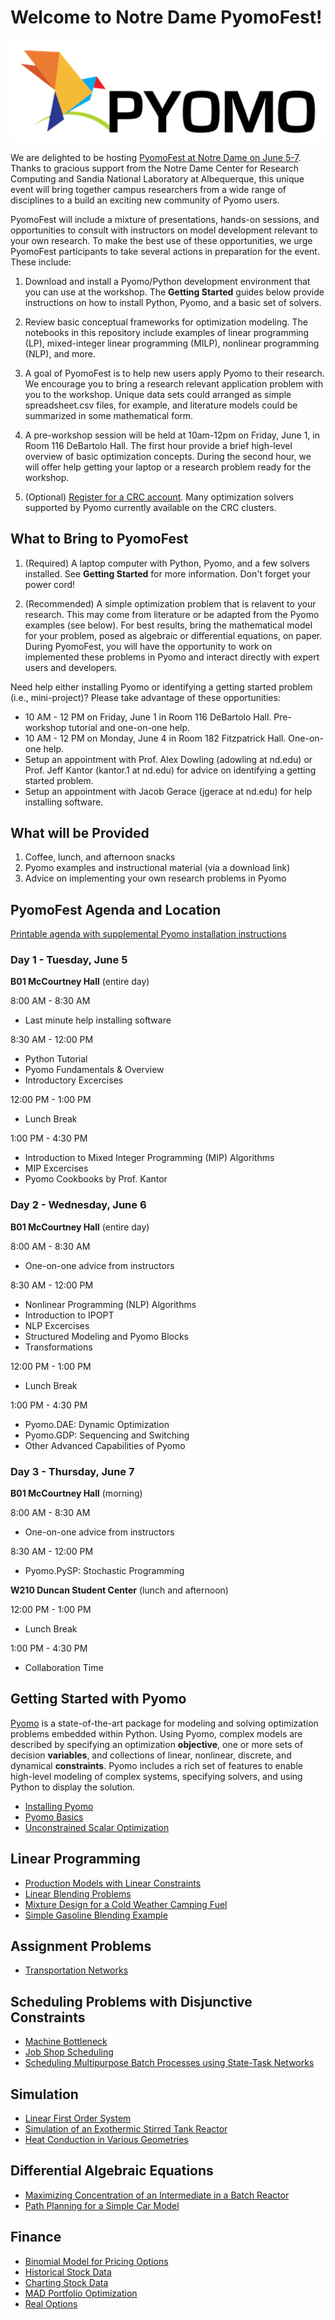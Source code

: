 # Welcome to Notre Dame PyomoFest!

![](images/pyomo.png)

We are delighted to be hosting [PyomoFest at Notre Dame on June 5-7](ND-Pyomo-Workshop-Agenda.pdf). Thanks to gracious support from the Notre Dame Center for Research Computing and Sandia National Laboratory at Albequerque, this unique event will bring together campus researchers from a wide range of disciplines to a build an exciting new community of Pyomo users.

PyomoFest will include a mixture of presentations, hands-on sessions, and opportunities to consult with instructors on model development relevant to your own research. To make the best use of these opportunities, we urge PyomoFest participants to take several actions in preparation for the event.  These include:

1. Download and install a Pyomo/Python development environment that you can use at the workshop.  The **Getting Started** guides below provide instructions on how to install Python, Pyomo, and a basic set of solvers. 

2. Review basic conceptual frameworks for optimization modeling. The notebooks in this repository include examples of linear programming (LP), mixed-integer linear programming (MILP), nonlinear programming (NLP), and more. 

3. A goal of PyomoFest is to help new users apply Pyomo to their research. We encourage you to bring a research relevant application problem with you to the workshop. Unique data sets could arranged as simple spreadsheet.csv files, for example, and literature models could be summarized in some mathematical form.

4. A pre-workshop session will be held at 10am-12pm on Friday, June 1, in Room 116 DeBartolo Hall. The first hour provide a brief high-level overview of basic optimization concepts. During the second hour, we will offer help getting your laptop or a research problem ready for the workshop.

5. (Optional) [Register for a CRC account](https://wiki.crc.nd.edu/w/index.php/How_to_Obtain_a_CRC_Account). Many optimization solvers supported by Pyomo currently available on the CRC clusters.

## What to Bring to PyomoFest

1. (Required) A laptop computer with Python, Pyomo, and a few solvers installed. See **Getting Started** for more information. Don't forget your power cord!

2. (Recommended) A simple optimization problem that is relavent to your research. This may come from literature or be adapted from the Pyomo examples (see below). For best results, bring the mathematical model for your problem, posed as algebraic or differential equations, on paper. During PyomoFest, you will have the opportunity to work on implemented these problems in Pyomo and interact directly with expert users and developers.

Need help either installing Pyomo or identifying a getting started problem (i.e., mini-project)? Please take advantage of these opportunities:
* 10 AM - 12 PM on Friday, June 1 in Room 116 DeBartolo Hall. Pre-workshop tutorial and one-on-one help.
* 10 AM - 12 PM on Monday, June 4 in Room 182 Fitzpatrick Hall. One-on-one help.
* Setup an appointment with Prof. Alex Dowling (adowling at nd.edu) or Prof. Jeff Kantor (kantor.1 at nd.edu) for advice on identifying a getting started problem.
* Setup an appointment with Jacob Gerace (jgerace at nd.edu) for help installing software.

## What will be Provided

1. Coffee, lunch, and afternoon snacks
2. Pyomo examples and instructional material (via a download link)
3. Advice on implementing your own research problems in Pyomo

## PyomoFest Agenda and Location

[Printable agenda with supplemental Pyomo installation instructions](ND-Pyomo-Workshop-Agenda.pdf)

### Day 1 - Tuesday, June 5

**B01 McCourtney Hall** (entire day)

8:00 AM - 8:30 AM
* Last minute help installing software


8:30 AM - 12:00 PM
* Python Tutorial
* Pyomo Fundamentals & Overview
* Introductory Excercises


12:00 PM - 1:00 PM
* Lunch Break


1:00 PM - 4:30 PM
* Introduction to Mixed Integer Programming (MIP) Algorithms
* MIP Excercises
* Pyomo Cookbooks by Prof. Kantor

### Day 2 - Wednesday, June 6

**B01 McCourtney Hall** (entire day)

8:00 AM - 8:30 AM
* One-on-one advice from instructors


8:30 AM - 12:00 PM
* Nonlinear Programming (NLP) Algorithms
* Introduction to IPOPT
* NLP Excercises
* Structured Modeling and Pyomo Blocks
* Transformations


12:00 PM - 1:00 PM
* Lunch Break


1:00 PM - 4:30 PM
* Pyomo.DAE: Dynamic Optimization
* Pyomo.GDP: Sequencing and Switching
* Other Advanced Capabilities of Pyomo

### Day 3 - Thursday, June 7

**B01 McCourtney Hall** (morning)

8:00 AM - 8:30 AM
* One-on-one advice from instructors

8:30 AM - 12:00 PM
* Pyomo.PySP: Stochastic Programming


**W210 Duncan Student Center** (lunch and afternoon)

12:00 PM - 1:00 PM
* Lunch Break


1:00 PM - 4:30 PM
* Collaboration Time

## Getting Started with Pyomo

[Pyomo](http://www.pyomo.org/) is a state-of-the-art package for modeling and solving optimization problems embedded within Python. Using Pyomo, complex models are described by specifying an optimization **objective**, one or more sets of decision **variables**, and collections of linear, nonlinear, discrete, and dynamical **constraints**. Pyomo includes a rich set of features to enable high-level modeling of complex systems, specifying solvers, and using Python to display the solution.

* [Installing Pyomo](notebooks/intro/Installing_Pyomo.ipynb)
* [Pyomo Basics](notebooks/intro/Pyomo_Basics.ipynb)
* [Unconstrained Scalar Optimization](notebooks/intro/Unconstrained_Scalar_Optimization.ipynb)

## Linear Programming

* [Production Models with Linear Constraints](notebooks/lp/Production_Models_with_Linear_Constraints.ipynb)
* [Linear Blending Problems](notebooks/lp/Linear_Blending_Problem.ipynb)
* [Mixture Design for a Cold Weather Camping Fuel](notebooks/lp/Mixture_Design_Cold_Weather_Fuel.ipynb)
* [Simple Gasoline Blending Example](notebooks/lp/Gasoline_Blending.ipynb)

## Assignment Problems

* [Transportation Networks](notebooks/assignment/Transportation_Networks.ipynb)

## Scheduling Problems with Disjunctive Constraints

* [Machine Bottleneck](notebooks/scheduling/Machine_Bottleneck.ipynb)
* [Job Shop Scheduling](notebooks/scheduling/Job_Shop_Scheduling.ipynb)
* [Scheduling Multipurpose Batch Processes using State-Task Networks](notebooks/scheduling/Scheduling_Multipurpose_Batch_Processes_using_State-Task_Networks.ipynb)

## Simulation

* [Linear First Order System](notebooks/simulation/Linear_First_Order_System.ipynb)
* [Simulation of an Exothermic Stirred Tank Reactor](notebooks/simulation/Exothermic_CSTR.ipynb)
* [Heat Conduction in Various Geometries](notebooks/simulation/Heat_Conduction_in_Various_Geometries.ipynb)

## Differential Algebraic Equations

* [Maximizing Concentration of an Intermediate in a Batch Reactor](notebooks/dae/Maximizing_Concentration_of_an_Intermediate_in_a_Batch_Reactor.ipynb)
* [Path Planning for a Simple Car Model](notebooks/dae/Path_Planning_for_a_Simple_Car.ipynb)

## Finance

* [Binomial Model for Pricing Options](notebooks/finance/Binomial_Model_for_Pricing_Options.ipynb)
* [Historical Stock Data](notebooks/finance/Historical_Stock_Data.ipynb)
* [Charting Stock Data](notebooks/finance/Charting_Stock_Data.ipynb)
* [MAD Portfolio Optimization](notebooks/finance/MAD_Portfolio_Optimization.ipynb)
* [Real Options](notebooks/finance/Real_Options.ipynb)
